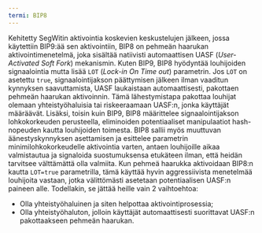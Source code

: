 ```yaml
---
termi: BIP8
---
```


Kehitetty SegWitin aktivointia koskevien keskustelujen jälkeen, jossa käytettiin BIP9:ää sen aktivointiin, BIP8 on pehmeän haarukan aktivointimenetelmä, joka sisältää natiivisti automaattisen UASF (*User-Activated Soft Fork*) mekanismin. Kuten BIP9, BIP8 hyödyntää louhijoiden signaalointia mutta lisää `LOT` (*Lock-in On Time out*) parametrin. Jos `LOT` on asetettu `true`, signaalointijakson päättymisen jälkeen ilman vaaditun kynnyksen saavuttamista, UASF laukaistaan automaattisesti, pakottaen pehmeän haarukan aktivoinnin. Tämä lähestymistapa pakottaa louhijat olemaan yhteistyöhaluisia tai riskeeraamaan UASF:n, jonka käyttäjät määräävät. Lisäksi, toisin kuin BIP9, BIP8 määrittelee signaalointijakson lohkokorkeuden perusteella, eliminoiden potentiaaliset manipulaatiot hash-nopeuden kautta louhijoiden toimesta. BIP8 sallii myös muuttuvan äänestyskynnyksen asettamisen ja esittelee parametrin minimilohkokorkeudelle aktivointia varten, antaen louhijoille aikaa valmistautua ja signaloida suostumuksensa etukäteen ilman, että heidän tarvitsee välttämättä olla valmiita. Kun pehmeä haarukka aktivoidaan BIP8:n kautta `LOT=true` parametrilla, tämä käyttää hyvin aggressiivista menetelmää louhijoita vastaan, jotka välittömästi asetetaan potentiaalisen UASF:n paineen alle. Todellakin, se jättää heille vain 2 vaihtoehtoa:
* Olla yhteistyöhaluinen ja siten helpottaa aktivointiprosessia;
* Olla yhteistyöhaluton, jolloin käyttäjät automaattisesti suorittavat UASF:n pakottaakseen pehmeän haarukan.